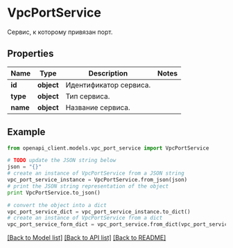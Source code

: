 # VpcPortService

Сервис, к которому привязан порт.

## Properties
Name | Type | Description | Notes
------------ | ------------- | ------------- | -------------
**id** | **object** | Идентификатор сервиса. | 
**type** | **object** | Тип сервиса. | 
**name** | **object** | Название сервиса. | 

## Example

```python
from openapi_client.models.vpc_port_service import VpcPortService

# TODO update the JSON string below
json = "{}"
# create an instance of VpcPortService from a JSON string
vpc_port_service_instance = VpcPortService.from_json(json)
# print the JSON string representation of the object
print VpcPortService.to_json()

# convert the object into a dict
vpc_port_service_dict = vpc_port_service_instance.to_dict()
# create an instance of VpcPortService from a dict
vpc_port_service_form_dict = vpc_port_service.from_dict(vpc_port_service_dict)
```
[[Back to Model list]](../README.md#documentation-for-models) [[Back to API list]](../README.md#documentation-for-api-endpoints) [[Back to README]](../README.md)


